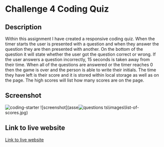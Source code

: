 # Challenge 4 Coding Quiz

## Description

Within this assignment I have created a responsive coding quiz. When the timer starts the user is presented with a question and when they
answer the question they are then presented with another. On the bottom of the question it will state whether the user got the question correct
or wrong. If the user answers a question incorrectly, 15 seconds is taken away from their time. When all of the questions are answered or the timer reaches 0 then the game is over and the person is able to write their initials. The time they have left is their score and it is stored within local storage as well as on the page. The high scores will list how many scores are on the page. 

## Screenshot
![coding-starter](https://user-images.githubusercontent.com/110554091/190029121-da0d2d7c-f10a-4d42-b5d6-04754f4cd181.jpg)
![screenshot](asse![questions](https://user-images.githubusercontent.com/110554091/190028960-77196e1c-c267-402e-b64b-37c22e2a83a9.jpg)
ts\images\list-of-scores.jpg) 



## Link to live website

 [Link to live website](https://kmcwilson.github.io/challenge-4-coding-quiz/)


